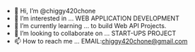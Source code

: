 - 👋 Hi, I’m @chiggy420chone 
- 👀 I’m interested in ... WEB APPLICATION DEVELOPMENT
- 🌱 I’m currently learning ... to build Web API Projects.
- 💞️ I’m looking to collaborate on ... START-UPS PROJECT
- 📫 How to reach me ... EMAIL:chiggy420chone@gmail.com

<!---
chiggy420chone/chiggy420chone is a ✨ special ✨ repository because its `README.md` (this file) appears on your GitHub profile.
You can click the Preview link to take a look at your changes.
--->
